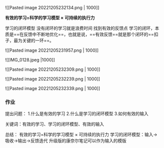 ![[Pasted image 20221205232134.png | 1000]]

**有效的学习=科学的学习模型 × 可持续的执行力**

学习的闭环模型
没有闭环的学习就是浪费时间
找到有效的反馈点
学习的闭环，本质是==在反馈中不断地优化==，也就是说，==有效反馈==就是那个闭环的==扣子，最为关键的一环==。

![[Pasted image 20221205231957.png | 1000]]

![[IMG_0128.jpeg |1000]]

![[Pasted image 20221205232309.png | 1000]]

![[Pasted image 20221205232239.png | 1000]]

![[Pasted image 20221205232339.png | 1000]]

### 作业

提出问题：
1.什么是有效的学习
2.什么是学习的闭环模型
3.如何有效的输入

关键词：有效的学习、学习的闭环模型、有效的输入

总结：
有效的学习=科学的学习模型 × 可持续的执行力
学习的闭环模型：输入->吸收->输出->反馈迭代
升级版的康奈尔笔记可以作为输入的模版


